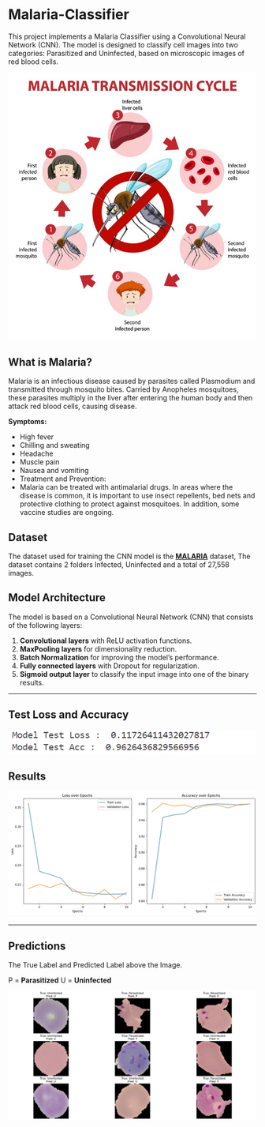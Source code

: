 # Malaria-Classifier
This project implements a Malaria Classifier using a Convolutional Neural Network (CNN). The model is designed to classify cell images into two categories: Parasitized and Uninfected, based on microscopic images of red blood cells.

![](screenshots/Malaria-Life-Cycle.jpg)

## What is Malaria?

Malaria is an infectious disease caused by parasites called Plasmodium and transmitted through mosquito bites. Carried by Anopheles mosquitoes, these parasites multiply in the liver after entering the human body and then attack red blood cells, causing disease.

**Symptoms:**

* High fever
* Chilling and sweating
* Headache
* Muscle pain
* Nausea and vomiting
* Treatment and Prevention:
* Malaria can be treated with antimalarial drugs. In areas where the disease is common, it is important to use insect repellents, bed nets and protective clothing to protect against mosquitoes. In addition, some vaccine studies are ongoing.

## Dataset

The dataset used for training the CNN model is the **[MALARIA](https://www.kaggle.com/datasets/iarunava/cell-images-for-detecting-malaria)** dataset, The dataset contains 2 folders Infected, Uninfected and a total of 27,558 images.

## Model Architecture

The model is based on a Convolutional Neural Network (CNN) that consists of the following layers:

1. **Convolutional layers** with ReLU activation functions.
2. **MaxPooling layers** for dimensionality reduction.
3. **Batch Normalization** for improving the model’s performance.
4. **Fully connected layers** with Dropout for regularization.
5. **Sigmoid output layer** to classify the input image into one of the binary results.

---
## Test Loss and Accuracy

![Evaluate](screenshots/evaluate.png)

## Results

![Scores](screenshots/results.png)

---

## Predictions

The True Label and Predicted Label above the Image.

P = **Parasitized**
U = **Uninfected**

![Preds](screenshots/preds.png)
